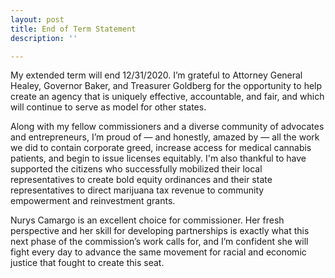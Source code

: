 ```yaml
---
layout: post
title: End of Term Statement
description: ''

---
```

My extended term will end 12/31/2020. I’m grateful to Attorney General Healey, Governor Baker, and Treasurer Goldberg for the opportunity to help create an agency that is uniquely effective, accountable, and fair, and which will continue to serve as model for other states.

Along with my fellow commissioners and a diverse community of advocates and entrepreneurs, I’m proud of — and honestly, amazed by — all the work we did to contain corporate greed, increase access for medical cannabis patients, and begin to issue licenses equitably. I'm also thankful to have supported the citizens who successfully mobilized their local representatives to create bold equity ordinances and their state representatives to direct marijuana tax revenue to community empowerment and reinvestment grants.

Nurys Camargo is an excellent choice for commissioner. Her fresh perspective and her skill for developing partnerships is exactly what this next phase of the commission’s work calls for, and I’m confident she will fight every day to advance the same movement for racial and economic justice that fought to create this seat.